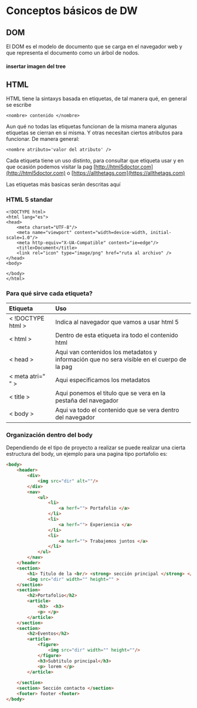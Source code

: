 # Conceptos básicos de DW

## DOM

El DOM es el modelo de documento que se carga en el navegador web y que representa el documento como un árbol de nodos.

#### insertar imagen del tree

## HTML

HTML tiene la sintaxys basada en etiquetas, de tal manera qué, en general se escribe

```markup
<nombre> contenido </nombre>
```

Aun qué no todas las etiquetas funcionan de la misma manera algunas etiquetas se cierran en sí misma. Y otras necesitan ciertos atributos para funcionar. De manera general:

```markup
<nombre atributo='valor del atributo' />
```

Cada etiqueta tiene un uso distinto, para consultar que etiqueta usar y en que ocasión podemos visitar la pag [http://html5doctor.com](http://html5doctor.com) o [https://allthetags.com](https://allthetags.com)

Las etiquetas más basicas serán descritas aquí

### HTML 5 standar

```markup
<!DOCTYPE html>
<html lang="es">
<head>
    <meta charset="UTF-8"/>
    <meta name="viewport" content="width=device-width, initial-scale=1.0"/>
    <meta http-equiv="X-UA-Compatible" content="ie=edge"/>
    <title>Document</title>
    <link rel="icon" type="image/png" href="ruta al archivo" />
</head>
<body>

</body>
</html>
```

### Para qué sirve cada etiqueta?

| Etiqueta | Uso |
| :--- | :--- |
| &lt; !DOCTYPE html &gt; | Indica al navegador que vamos a usar html 5 |
| &lt; html &gt; | Dentro de esta etiqueta ira todo el contenido html |
| &lt; head &gt; | Aqui van contenidos los metadatos y información que no sera visible en el cuerpo de la pag |
| &lt; meta atri=" " &gt; | Aqui especificamos los metadatos |
| &lt; title &gt; | Aqui ponemos el titulo que se vera en la pestaña del navegador |
| &lt; body &gt; | Aqui va todo el contenido que se vera dentro del navegador |

### Organización dentro del body

Dependiendo de el tipo de proyecto a realizar se puede realizar una cierta estructura del body, un ejemplo para una pagina tipo portafolio es:

```html
<body> 
    <header>
        <div>
            <img src="dir" alt=""/>
        </div>
        <nav>
            <ul>
                <li>
                    <a herf=""> Portafolio </a>
                </li>
                <li>
                    <a herf=""> Experiencia </a>
                </li>
                <li>
                    <a herf=""> Trabajemos juntos </a>
                </li>
            </ul>
        </nav>
    </header>
    <section>
        <h1> Titulo de la <br/> <strong> sección principal </strong> </h1> 
        <img src="dir" width="" height="" >
    </section>
    <section>
        <h2>Portafolio</h2> 
        <article>
            <h3>  <h3>
            <p> </p>   
        </article>    
    </section>
    <section>
        <h2>Eventos</h2>
        <article>
            <figure>
                <img src="dir" width="" height=""/>
            </figure>
            <h3>Subtitulo principal</h3>
            <p> lorem </p>
        </article>
        
    </section>
    <section> Sección contacto </section>
    <footer> footer <footer>
</body>
```

